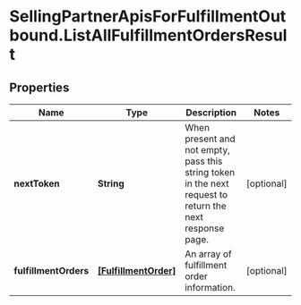 # SellingPartnerApisForFulfillmentOutbound.ListAllFulfillmentOrdersResult

## Properties

Name | Type | Description | Notes
------------ | ------------- | ------------- | -------------
**nextToken** | **String** | When present and not empty, pass this string token in the next request to return the next response page. | [optional] 
**fulfillmentOrders** | [**[FulfillmentOrder]**](FulfillmentOrder.md) | An array of fulfillment order information. | [optional] 


